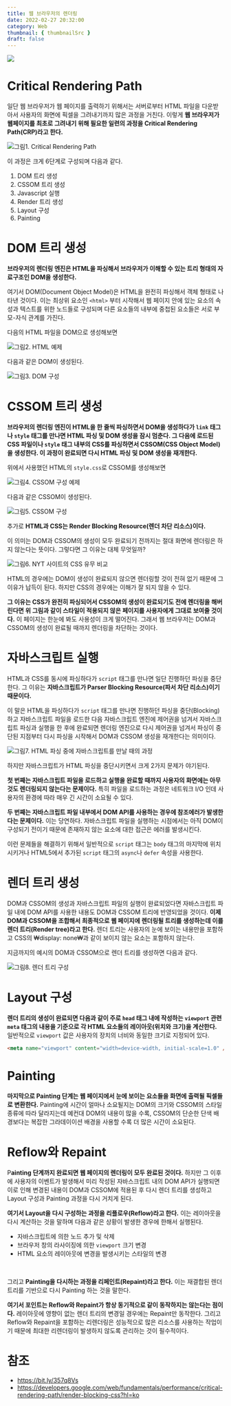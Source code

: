 ```yaml
---
title: 웹 브라우저의 렌더링
date: 2022-02-27 20:32:00
category: Web
thumbnail: { thumbnailSrc }
draft: false
---
```


![](./images/thumbNail.gif)

# Critical Rendering Path

일단 웹 브라우저가 웹 페이지를 출력하기 위해서는 서버로부터 HTML 파일을 다운받아서 사용자의 화면에 픽셀을 그려내기까지 많은 과정을 거친다. 이렇게 **웹 브라우저가 웹페이지를 최초로 그려내기 위해 필요한 일련의 과정을 Critical Rendering Path(CRP)라고 한다.**

![그림1. Critical Rendering Path](./images/browser-rendering-01.png)

이 과정은 크게 6단계로 구성되며 다음과 같다.

1. DOM 트리 생성
2. CSSOM 트리 생성
3. Javascript 실행
4. Render 트리 생성
5. Layout 구성
6. Painting

# DOM 트리 생성

**브라우저의 렌더링 엔진은 HTML을 파싱해서 브라우저가 이해할 수 있는 트리 형태의 자료구조인 DOM을 생성한다.**

여기서 DOM(Document Object Model)은 HTML을 완전히 파싱해서 객체 형태로 나타낸 것이다. 이는 최상위 요소인 `<html>` 부터 시작해서 웹 페이지 안에 있는 요소의 속성과 텍스트를 위한 노드들로 구성되며 다른 요소들의 내부에 중첩된 요소들은 서로 부모-자식 관계를 가진다.

다음의 HTML 파일을 DOM으로 생성해보면

![그림2. HTML 예제](./images/browser-rendering-02.png)

다음과 같은 DOM이 생성된다.

![그림3. DOM 구성](./images/browser-rendering-03.png)

# CSSOM 트리 생성

**브라우저의 렌더링 엔진이 HTML을 한 줄씩 파싱하면서 DOM을 생성하다가 `link` 태그나 `style` 태그를 만나면 HTML 파싱 및 DOM 생성을 잠시 멈춘다. 그 다음에 로드된 CSS 파일이나 `style` 태그 내부의 CSS를 파싱하면서 CSSOM(CSS Object Model)을 생성한다. 이 과정이 완료되면 다시 HTML 파싱 및 DOM 생성을 재개한다.**

위에서 사용했던 HTML의 `style.css`로 CSSOM를 생성해보면

![그림4. CSSOM 구성 예제](./images/browser-rendering-04.png)

다음과 같은 CSSOM이 생성된다.

![그림5. CSSOM 구성](./images/browser-rendering-05.png)

추가로 **HTML과 CSS는 Render Blocking Resource(렌더 차단 리소스)이다.**

이 의미는 DOM과 CSSOM의 생성이 모두 완료되기 전까지는 절대 화면에 렌더링은 하지 않는다는 뜻이다. 그렇다면 그 이유는 대체 무엇일까?

![그림6. NYT 사이트의 CSS 유무 비교](./images/browser-rendering-06.png)

HTML의 경우에는 DOM이 생성이 완료되지 않으면 렌더링할 것이 전혀 없기 때문에 그 이유가 납득이 된다. 하지만 CSS의 경우에는 이해가 잘 되지 않을 수 있다.

**그 이유는 CSS가 완전히 파싱되어서 CSSOM의 생성이 완료되기도 전에 렌더링을 해버린다면 위 그림과 같이 스타일이 적용되지 않은 페이지를 사용자에게 그대로 보여줄 것이다.** 이 페이지는 한눈에 봐도 사용성이 크게 떨어진다. 그래서 웹 브라우저는 DOM과 CSSOM의 생성이 완료될 때까지 렌더링을 차단하는 것이다.

# 자바스크립트 실행

HTML과 CSS를 동시에 파싱하다가 `script` 태그를 만나면 일단 진행하던 파싱을 중단한다. 그 이유는 **자바스크립트가 Parser Blocking Resource(파서 차단 리소스)이기 때문이다.**

이 말은 HTML을 파싱하다가 `script` 태그를 만나면 진행하던 파싱을 중단(Blocking)하고 자바스크립트 파일을 로드한 다음 자바스크립트 엔진에 제어권을 넘겨서 자바스크립트 파싱과 실행을 한 후에 완료되면 렌더링 엔진으로 다시 제어권을 넘겨서 파싱이 중단된 지점부터 다시 파싱을 시작해서 DOM과 CSSOM 생성을 재개한다는 의미이다.

![그림7. HTML 파싱 중에 자바스크립트를 만날 때의 과정](./images/browser-rendering-07.png)

하지만 자바스크립트가 HTML 파싱을 중단시키면서 크게 2가지 문제가 야기된다.

**첫 번째는 자바스크립트 파일을 로드하고 실행을 완료할 때까지 사용자의 화면에는 아무것도 렌더링되지 않는다는 문제이다.** 특히 파일을 로드하는 과정은 네트워크 I/O 인데 사용자의 환경에 따라 매우 긴 시간이 소요될 수 있다.

**두 번째는 자바스크립트 파일 내부에서 DOM API를 사용하는 경우에 참조에러가 발생한다는 문제이다.** 이는 당연하다. 자바스크립트 파일을 실행하는 시점에서는 아직 DOM이 구성되기 전이기 때문에 존재하지 않는 요소에 대한 접근은 에러를 발생시킨다.

이런 문제들을 해결하기 위해서 일반적으로 `script` 태그는 `body` 태그의 마지막에 위치시키거나 HTML5에서 추가된 `script` 태그의 `async`나 `defer` 속성을 사용한다.

# 렌더 트리 생성

DOM과 CSSOM의 생성과 자바스크립트 파일의 실행이 완료되었다면 자바스크립트 파일 내에 DOM API를 사용한 내용도 DOM과 CSSOM 트리에 반영되었을 것이다. **이제 DOM과 CSSOM을 조합해서 최종적으로 웹 페이지에 렌더링될 트리를 생성하는데 이를 렌더 트리(Render tree)라고 한다.** 렌더 트리는 사용자의 눈에 보이는 내용만을 포함하고 CSS의 ₩display: none₩과 같이 보이지 않는 요소는 포함하지 않는다.

지금까지의 예시의 DOM과 CSSOM으로 렌더 트리를 생성하면 다음과 같다.

![그림8. 렌더 트리 구성](./images/browser-rendering-08.png)

# Layout 구성

**렌더 트리의 생성이 완료되면 다음과 같이 주로 `head` 태그 내에 작성하는 `viewport` 관련 `meta` 태그의 내용을 기준으로 각 HTML 요소들의 레이아웃(위치와 크기)을 계산한다.** 일반적으로 `viewport` 값은 사용자의 장치의 너비와 동일한 크기로 지정되어 있다.

```html
<meta name="viewport" content="width=device-width, initial-scale=1.0" />
```

# Painting

**마지막으로 Painting 단계는 웹 페이지에서 눈에 보이는 요소들을 화면에 출력될 픽셀들로 변환한다.** Painting에 시간이 얼마나 소요될지는 DOM의 크기와 CSSOM의 스타일 종류에 따라 달라지는데 예컨대 DOM의 내용이 많을 수록, CSSOM의 단순한 단색 배경보다는 복잡한 그라데이이션 배경을 사용할 수록 더 많은 시간이 소요된다.

# Reflow와 Repaint

P**ainting 단계까지 완료되면 웹 페이지의 렌더링이 모두 완료된 것이다.** 하지만 그 이후에 사용자의 이벤트가 발생해서 미리 작성된 자바스크립트 내의 DOM API가 실행되면 이로 인해 변경된 내용이 DOM과 CSSOM에 적용된 후 다시 렌더 트리를 생성하고 Layout 구성과 Painting 과정을 다시 거치게 된다.

**여기서 Layout을 다시 구성하는 과정을 리플로우(Reflow)라고 한다.** 이는 레이아웃을 다시 계산하는 것을 말하며 다음과 같은 상황이 발생한 경우에 한해서 실행된다.

- 자바스크립트에 의한 노드 추가 및 삭제
- 브라우저 창의 라사이징에 의한 `viewport` 크기 변경
- HTML 요소의 레이아웃에 변경을 발생시키는 스타일의 변경

<br/>

그리고 **Painting을 다시하는 과정을 리페인트(Repaint)라고 한다.** 이는 재결합된 렌더 트리를 기반으로 다시 Painting 하는 것을 말한다.

**여기서 포인트는 Reflow와 Repaint가 항상 동기적으로 같이 동작하지는 않는다는 점이다.** 레이아웃에 영향이 없는 렌더 트리의 변경일 경우에는 Repaint만 동작한다. 그리고 Reflow와 Repaint을 포함하는 리렌더링은 성능적으로 많은 리소스를 사용하는 작업이기 때문에 최대한 리렌더링이 발생하지 않도록 관리하는 것이 필수적이다.

# 참조

- https://bit.ly/357q8Vs
- https://developers.google.com/web/fundamentals/performance/critical-rendering-path/render-blocking-css?hl=ko

<br/>
